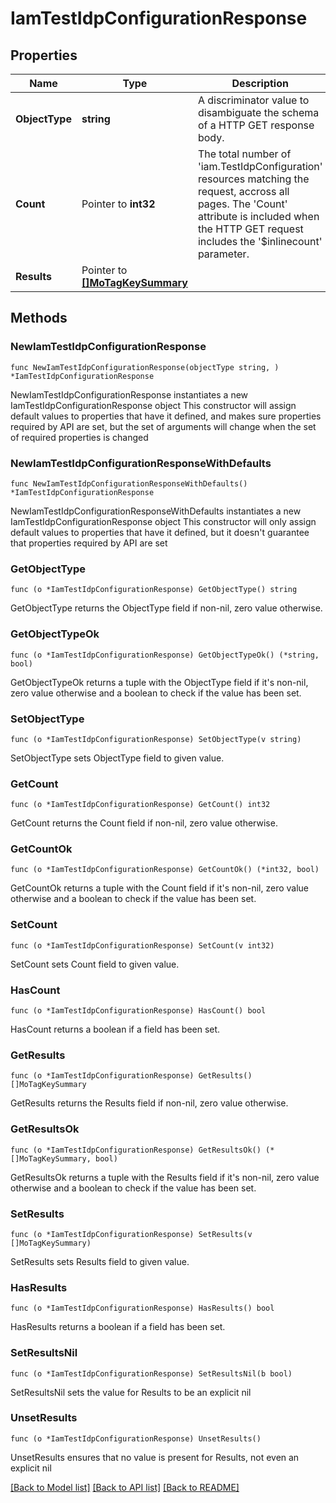 # IamTestIdpConfigurationResponse

## Properties

Name | Type | Description | Notes
------------ | ------------- | ------------- | -------------
**ObjectType** | **string** | A discriminator value to disambiguate the schema of a HTTP GET response body. | 
**Count** | Pointer to **int32** | The total number of &#39;iam.TestIdpConfiguration&#39; resources matching the request, accross all pages. The &#39;Count&#39; attribute is included when the HTTP GET request includes the &#39;$inlinecount&#39; parameter. | [optional] 
**Results** | Pointer to [**[]MoTagKeySummary**](MoTagKeySummary.md) |  | [optional] 

## Methods

### NewIamTestIdpConfigurationResponse

`func NewIamTestIdpConfigurationResponse(objectType string, ) *IamTestIdpConfigurationResponse`

NewIamTestIdpConfigurationResponse instantiates a new IamTestIdpConfigurationResponse object
This constructor will assign default values to properties that have it defined,
and makes sure properties required by API are set, but the set of arguments
will change when the set of required properties is changed

### NewIamTestIdpConfigurationResponseWithDefaults

`func NewIamTestIdpConfigurationResponseWithDefaults() *IamTestIdpConfigurationResponse`

NewIamTestIdpConfigurationResponseWithDefaults instantiates a new IamTestIdpConfigurationResponse object
This constructor will only assign default values to properties that have it defined,
but it doesn't guarantee that properties required by API are set

### GetObjectType

`func (o *IamTestIdpConfigurationResponse) GetObjectType() string`

GetObjectType returns the ObjectType field if non-nil, zero value otherwise.

### GetObjectTypeOk

`func (o *IamTestIdpConfigurationResponse) GetObjectTypeOk() (*string, bool)`

GetObjectTypeOk returns a tuple with the ObjectType field if it's non-nil, zero value otherwise
and a boolean to check if the value has been set.

### SetObjectType

`func (o *IamTestIdpConfigurationResponse) SetObjectType(v string)`

SetObjectType sets ObjectType field to given value.


### GetCount

`func (o *IamTestIdpConfigurationResponse) GetCount() int32`

GetCount returns the Count field if non-nil, zero value otherwise.

### GetCountOk

`func (o *IamTestIdpConfigurationResponse) GetCountOk() (*int32, bool)`

GetCountOk returns a tuple with the Count field if it's non-nil, zero value otherwise
and a boolean to check if the value has been set.

### SetCount

`func (o *IamTestIdpConfigurationResponse) SetCount(v int32)`

SetCount sets Count field to given value.

### HasCount

`func (o *IamTestIdpConfigurationResponse) HasCount() bool`

HasCount returns a boolean if a field has been set.

### GetResults

`func (o *IamTestIdpConfigurationResponse) GetResults() []MoTagKeySummary`

GetResults returns the Results field if non-nil, zero value otherwise.

### GetResultsOk

`func (o *IamTestIdpConfigurationResponse) GetResultsOk() (*[]MoTagKeySummary, bool)`

GetResultsOk returns a tuple with the Results field if it's non-nil, zero value otherwise
and a boolean to check if the value has been set.

### SetResults

`func (o *IamTestIdpConfigurationResponse) SetResults(v []MoTagKeySummary)`

SetResults sets Results field to given value.

### HasResults

`func (o *IamTestIdpConfigurationResponse) HasResults() bool`

HasResults returns a boolean if a field has been set.

### SetResultsNil

`func (o *IamTestIdpConfigurationResponse) SetResultsNil(b bool)`

 SetResultsNil sets the value for Results to be an explicit nil

### UnsetResults
`func (o *IamTestIdpConfigurationResponse) UnsetResults()`

UnsetResults ensures that no value is present for Results, not even an explicit nil

[[Back to Model list]](../README.md#documentation-for-models) [[Back to API list]](../README.md#documentation-for-api-endpoints) [[Back to README]](../README.md)


